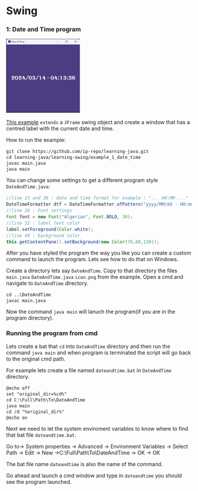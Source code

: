 # Swing
### 1: Date and Time program
<img src="example_1_date_time/example1_date_time.png" width="200" height="200">

<a href="https://github.com/ip-repo/learning-java/tree/main/learning-swing/example_1_date_time">This example</a> `extends` a `JFrame` swing object and create a window that has a centred label with the current
date and time.

How to run the example:

```console
git clone https://github.com/ip-repo/learning-java.git
cd learning-java/learning-swing/example_1_date_time
javac main.java
java main
```

You can change some settings to get a different program style `DateAndTime.java`:

```Java
//line 23 and 38 : date and time format for example : "... HH:MM ..."
DateTimeFormatter dtf = DateTimeFormatter.ofPattern("yyyy/MM/dd - HH:mm:ss");
//line 26 : Font settings
Font font = new Font("Algerian", Font.BOLD, 30);
//line 32 : label text color
label.setForeground(Color.white);
//line 49 : background color
this.getContentPane().setBackground(new Color(76,60,130));

```
After you have styled the program the way you like you can create a custom command to launch the program.
Lets see how to do that on Windows.

Create a directory lets say `DateAndTime`.
Copy to that directory the files `main.java` `DateAndTime.java` `icon.png` from the example.
Open a cmd and navigate to `DateAndTime` directory.

```console
cd ..\DateAndTime
javac main.java
```
Now the command `java main` will lanuch the program(if you are in the program directory).
### Running the program from cmd
Lets create a bat that `cd` into `DateAndTime` directory and then run the command `java main` and when 
program is terminated the script will go back to the original cmd path.

For example lets create a file named `dateandtime.bat` in `DateAndTime` directory.
```console
@echo off
set "original_dir=%cd%"
cd C:\Full\Path\To\DateAndTime
java main
cd /d "%original_dir%"
@echo on

```
Next we need to let the system enviroment variables to know where to find that bat file `dateandtime.bat`.

Go to-> System properties -> Advanced -> Environment Variables -> Select Path -> Edit -> New ->C:\Full\Path\To\DateAndTime -> OK -> OK

The bat file name `dateandtime` is also the name of the command.

Go ahead and launch a cmd window and type in `dateandtime` you should see the program launched.









